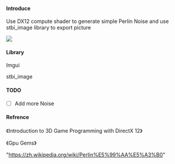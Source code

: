 #### Introduce
Use DX12 compute shader to generate simple Perlin Noise and use stbi_image library to export picture

![](https://github.com/biigHandsomeGuy/PerlinNoise/blob/master/screenshot/Noise.png)

#### Library
Imgui

stbi_image

#### TODO
- [ ] Add more Noise


#### Refrence
《Introduction to 3D Game Programming with DirectX 12》

《Gpu Gems》

"https://zh.wikipedia.org/wiki/Perlin%E5%99%AA%E5%A3%B0"
